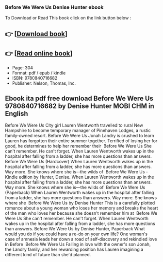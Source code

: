 ### Before We Were Us Denise Hunter ebook

To Download or Read This book click on the link button below :

## 👉  [**[Download book](http://get-pdfs.com/download.php?group=book&from=github.com&id=717195&lnk=1061 "Download book")**]

## 👉  [**[Read online book](http://get-pdfs.com/download.php?group=book&from=github.com&id=717195&lnk=1061 "Read online book")**]


* Page: 304
* Format: pdf / epub / kindle
* ISBN: 9780840716682
* Publisher: Nelson, Thomas, Inc.



## Ebook ita pdf free download Before We Were Us 9780840716682 by Denise Hunter MOBI CHM in English



 Before We Were Us City girl Lauren Wentworth travelled to rural New Hampshire to become temporary manager of Pinehaven Lodges, a rustic family-owned resort.
 Before We Were Us Jonah Landry is crushed to learn Lauren has forgotten their entire summer together. Terrified of losing her for good, he determines to help her remember their 
 Before We Were Us She can&#039;t remember. He can&#039;t forget. When Lauren Wentworth wakes up in the hospital after falling from a ladder, she has more questions than answers.
 Before We Were Us (Hardcover) When Lauren Wentworth wakes up in the hospital after falling from a ladder, she has more questions than answers. Way more. She knows where she is--the wilds of 
 Before We Were Us - Kindle edition by Hunter, Denise. When Lauren Wentworth wakes up in the hospital after falling from a ladder, she has more questions than answers. Way more. She knows where she is—the wilds of 
 Before We Were Us (Paperback) When Lauren Wentworth wakes up in the hospital after falling from a ladder, she has more questions than answers. Way more. She knows where she 
 Before We Were Us by Denise Hunter This is a carefully plotted romance about a young woman who loses her memory and breaks the heart of the man who loves her because she doesn&#039;t remember him at 
 Before We Were Us She can&#039;t remember. He can&#039;t forget. When Lauren Wentworth wakes up in the hospital after falling from a ladder, she has more questions than answers.
 Before We Were Us by Denise Hunter, Paperback What would you do if you could have a re-do on your own life? One woman&#039;s case of amnesia leads her down a road of self-discovery and rekindled love in Before 
 Before We Were Us Falling in love with the owner&#039;s son Jonah, the Landry family, and her rewarding position has Lauren imagining a different kind of future than she&#039;d planned.





